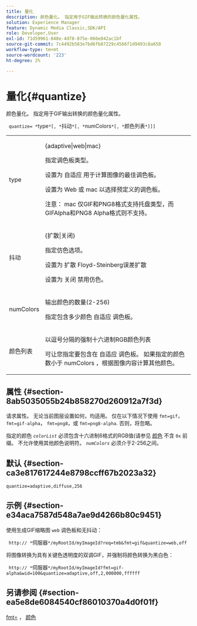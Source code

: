 ```yaml
---
title: 量化
description: 颜色量化。 指定用于GIF输出转换的颜色量化属性。
solution: Experience Manager
feature: Dynamic Media Classic,SDK/API
role: Developer,User
exl-id: 71d59961-848e-4d78-875e-066e842ac1bf
source-git-commit: 7c4492b583e7bd6fb87229c4566f1d9493c8a650
workflow-type: tm+mt
source-wordcount: '223'
ht-degree: 2%

---
```


# 量化{#quantize}

颜色量化。 指定用于GIF输出转换的颜色量化属性。

` quantize= *`type`*[, *`抖动`*[, *`numColors`*[, *`颜色列表`*]]]`

<table id="table_A669A9058C8043A5BAE80B03A13B015B"> 
 <tbody> 
  <tr> 
   <td colname="col1"> <p> <span class="codeph"> <span class="varname"> type </span> </span> </p> </td> 
   <td colname="col2"> <p> <span class="codeph"> {adaptive|web|mac} </span> </p> <p>指定调色板类型。 </p> <p>设置为 <span class="codeph"> 自适应 </span> 用于计算图像的最佳调色板。 </p> <p>设置为 <span class="codeph"> Web </span> 或 <span class="codeph"> mac </span> 以选择预定义的调色板。 </p> <p> <p>注意： <span class="codeph"> mac </span> 仅GIF和PNG8格式支持托盘类型，而GIFAlpha和PNG8 Alpha格式则不支持。 </p> </p> </td> 
  </tr> 
  <tr> 
   <td colname="col1"> <p> <span class="codeph"> <span class="varname"> 抖动 </span> </span> </p> </td> 
   <td colname="col2"> <p> <span class="codeph"> {扩散|关闭} </span> </p> <p>指定仿色选项。 </p> <p>设置为 <span class="codeph"> 扩散 </span> Floyd-Steinberg误差扩散 </p> <p>设置为 <span class="codeph"> 关闭 </span> 禁用仿色。 </p> </td> 
  </tr> 
  <tr> 
   <td colname="col1"> <p> <span class="codeph"> <span class="varname"> numColors </span> </span> </p> </td> 
   <td colname="col2"> <p>输出颜色的数量(2-256) </p> <p>指定包含多少颜色 <span class="codeph"> 自适应 </span> 调色板。 </p> </td> 
  </tr> 
  <tr> 
   <td colname="col1"> <p> <span class="codeph"> <span class="varname"> 颜色列表 </span> </span> </p> </td> 
   <td colname="col2"> <p>以逗号分隔的强制十六进制RGB颜色列表 </p> <p>可让您指定要包含在 <span class="codeph"> 自适应 </span> 调色板。 如果指定的颜色数小于 <span class="codeph"> <span class="varname"> numColors </span> </span>，根据图像内容计算其他颜色。 </p> </td> 
  </tr> 
 </tbody> 
</table>

## 属性 {#section-8ab5035055b24b858270d260912a7f3d}

请求属性。 无论当前图层设置如何，均适用。 仅在以下情况下使用 `fmt=gif`， `fmt=gif-alpha`， `fmt=png8`，或 `fmt=png8-alpha`. 否则，将忽略。

指定的颜色 *`colorList`* 必须包含十六进制6格式的RGB值(请参见 [颜色](/help/aem-is-ir-api/is-api/http-ref/image-serving-api-ref/c-http-protocol-reference/c-command-reference/r-color-commandref.md) 不含 `0x` 前缀。 不允许使用其他颜色说明符。 *`numColors`* 必须介于2-256之间。

## 默认 {#section-ca3e817617244e8798ccff67b2023a32}

`quantize=adaptive,diffuse,256`

## 示例 {#section-e34aca7587d548a7ae9d4266b80c9451}

使用生成GIF缩略图 `web` 调色板和无抖动：

` http:// *`伺服器`*/myRootId/myImageId?req=tmb&fmt=gif&quantize=web,off`

将图像转换为具有关键色透明度的双调GIF，并强制将颜色转换为黑白色：

` http:// *`伺服器`*/myRootId/myImageId?fmt=gif-alpha&wid=100&quantize=adaptive,off,2,000000,ffffff`

## 另请参阅 {#section-ea5e8de6084540cf86010370a4d0f01f}

[fmt=](../../../../../is-api/http-ref/image-serving-api-ref/c-http-protocol-reference/c-command-reference/r-is-http-fmt.md#reference-cdf10043423b45ba9fe15157fb3ae37a) ， [颜色](/help/aem-is-ir-api/is-api/http-ref/image-serving-api-ref/c-http-protocol-reference/c-data-types/r-is-http-color.md)
